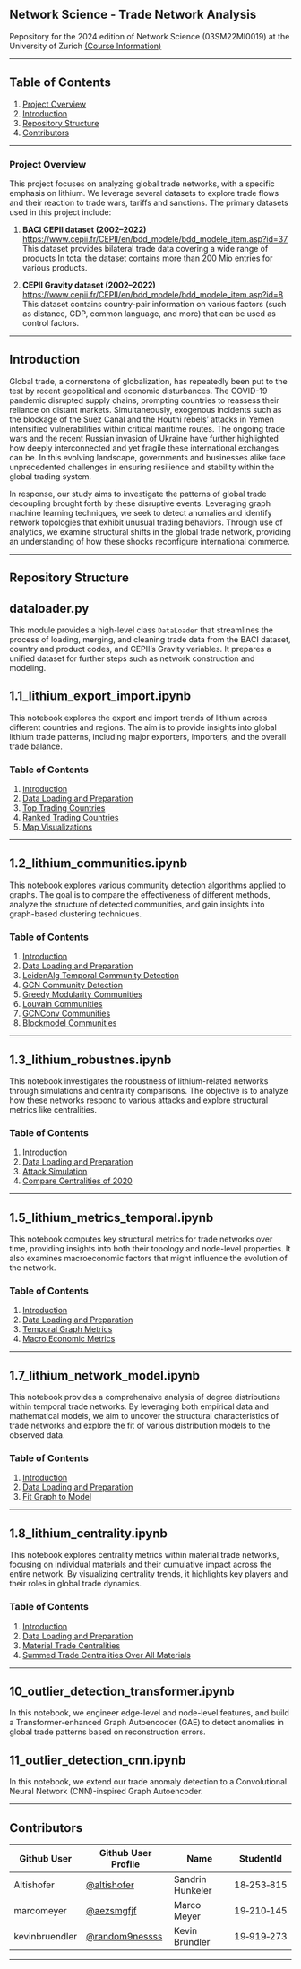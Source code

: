 ## Network Science - Trade Network Analysis
Repository for the 2024 edition of Network Science (03SM22MI0019) at the University of Zurich
[(Course Information)](https://studentservices.uzh.ch/uzh/anonym/vvz/index.html#/details/2024/003/SM/51110722/50000003/Wirtschaftswissenschaftliche%2520Fakult%25C3%25A4t/51085510/Master%2520of%2520Science%2520UZH%2520in%2520Informatik%2520(RVO22)/51087487/Data%2520Science)

---

## Table of Contents
1. [Project Overview](#project-overview)
2. [Introduction](#introduction)
3. [Repository Structure](#repository-structure)
4. [Contributors](#contributors)

---

### Project Overview

This project focuses on analyzing global trade networks, with a specific emphasis on lithium. We leverage several datasets to explore trade flows and their reaction to trade wars, tariffs and sanctions. 
The primary datasets used in this project include:

1. **BACI CEPII dataset (2002–2022)**  
   <https://www.cepii.fr/CEPII/en/bdd_modele/bdd_modele_item.asp?id=37>  
   This dataset provides bilateral trade data covering a wide range of products In total the dataset contains more than 200 Mio entries for various products.

2. **CEPII Gravity dataset (2002–2022)**  
   <https://www.cepii.fr/CEPII/en/bdd_modele/bdd_modele_item.asp?id=8>  
   This dataset contains country-pair information on various factors (such as distance, GDP, common language, and more) that can be used as control factors.

---

## Introduction

Global trade, a cornerstone of globalization, has repeatedly been put to the test by recent geopolitical and economic disturbances. The COVID-19 pandemic disrupted supply chains, prompting countries to reassess their reliance on distant markets. Simultaneously, exogenous incidents such as the blockage of the Suez Canal and the Houthi rebels’ attacks in Yemen intensified vulnerabilities within critical maritime routes. The ongoing trade wars and the recent Russian invasion of Ukraine have further highlighted how deeply interconnected and yet fragile these international exchanges can be. In this evolving landscape, governments and businesses alike face unprecedented challenges in ensuring resilience and stability within the global trading system.

In response, our study aims to investigate the patterns of global trade decoupling brought forth by these disruptive events. Leveraging graph machine learning techniques, we seek to detect anomalies and identify network topologies that exhibit unusual trading behaviors. Through use of analytics, we examine structural shifts in the global trade network, providing an understanding of how these shocks reconfigure international commerce.

---

## Repository Structure

## dataloader.py
This module provides a high-level class `DataLoader` that streamlines the process of loading, merging, and cleaning trade data from the BACI dataset, country and product codes, and CEPII’s Gravity variables. It prepares a unified dataset for further steps such as network construction and modeling.

## 1.1_lithium_export_import.ipynb
This notebook explores the export and import trends of lithium across different countries and regions. The aim is to provide insights into global lithium trade patterns, including major exporters, importers, and the overall trade balance.

### Table of Contents
1. [Introduction](#Introduction)  
2. [Data Loading and Preparation](#Data-Loading-and-Preparation)  
3. [Top Trading Countries](#Top-Trading-Countries)  
4. [Ranked Trading Countries](#Ranked-Trading-Countries)  
5. [Map Visualizations](#Map-Visualizations)

---

## 1.2_lithium_communities.ipynb
This notebook explores various community detection algorithms applied to graphs. The goal is to compare the effectiveness of different methods, analyze the structure of detected communities, and gain insights into graph-based clustering techniques.

### Table of Contents
1. [Introduction](#introduction)  
2. [Data Loading and Preparation](#data-loading-and-preparation)  
3. [LeidenAlg Temporal Community Detection](#leidenalg-temporal-community-detection)  
4. [GCN Community Detection](#gcn-community-detection)  
5. [Greedy Modularity Communities](#greedy-modularity-communities)  
6. [Louvain Communities](#louvain-communities)  
7. [GCNConv Communities](#gcnconv-communities)  
8. [Blockmodel Communities](#blockmodel-communities)

---

## 1.3_lithium_robustnes.ipynb
This notebook investigates the robustness of lithium-related networks through simulations and centrality comparisons. The objective is to analyze how these networks respond to various attacks and explore structural metrics like centralities.

### Table of Contents
1. [Introduction](#introduction)  
2. [Data Loading and Preparation](#data-loading-and-preparation)  
3. [Attack Simulation](#attack-simulation)  
4. [Compare Centralities of 2020](#compare-centralities-of-2020)

---

## 1.5_lithium_metrics_temporal.ipynb
This notebook computes key structural metrics for trade networks over time, providing insights into both their topology and node-level properties. It also examines macroeconomic factors that might influence the evolution of the network.

### Table of Contents
1. [Introduction](#introduction)  
2. [Data Loading and Preparation](#data-loading-and-preparation)  
3. [Temporal Graph Metrics](#temporal-graph-metrics)  
4. [Macro Economic Metrics](#macro-economic-metrics)

---

## 1.7_lithium_network_model.ipynb
This notebook provides a comprehensive analysis of degree distributions within temporal trade networks. By leveraging both empirical data and mathematical models, we aim to uncover the structural characteristics of trade networks and explore the fit of various distribution models to the observed data.

### Table of Contents
1. [Introduction](#introduction)  
2. [Data Loading and Preparation](#data-loading-and-preparation)  
3. [Fit Graph to Model](#fit-graph-to-model)

---

## 1.8_lithium_centrality.ipynb
This notebook explores centrality metrics within material trade networks, focusing on individual materials and their cumulative impact across the entire network. By visualizing centrality trends, it highlights key players and their roles in global trade dynamics.

### Table of Contents
1. [Introduction](#introduction)  
2. [Data Loading and Preparation](#data-loading-and-preparation)  
3. [Material Trade Centralities](#material-trade-centralities)  
4. [Summed Trade Centralities Over All Materials](#summed-trade-centralities-over-all-materials)

---

## 10_outlier_detection_transformer.ipynb
In this notebook, we engineer edge-level and node-level features, and build a Transformer-enhanced Graph Autoencoder (GAE) to detect anomalies in global trade patterns based on reconstruction errors.

## 11_outlier_detection_cnn.ipynb
In this notebook, we extend our trade anomaly detection to a Convolutional Neural Network (CNN)-inspired Graph Autoencoder.

---

## Contributors
| Github User    | Github User Profile                                | Name               | StudentId   |
|----------------|----------------------------------------------------|--------------------|-------------|
| Altishofer     | [@altishofer](https://github.com/Altishofer)       | Sandrin Hunkeler   | 18‑253‑815  |
| marcomeyer     | [@aezsmgfjf](https://github.com/aezsmgfjf)         | Marco Meyer        | 19‑210‑145  |
| kevinbruendler | [@random9nessss](https://github.com/random9nessss) | Kevin Bründler     | 19‑919‑273  |

---